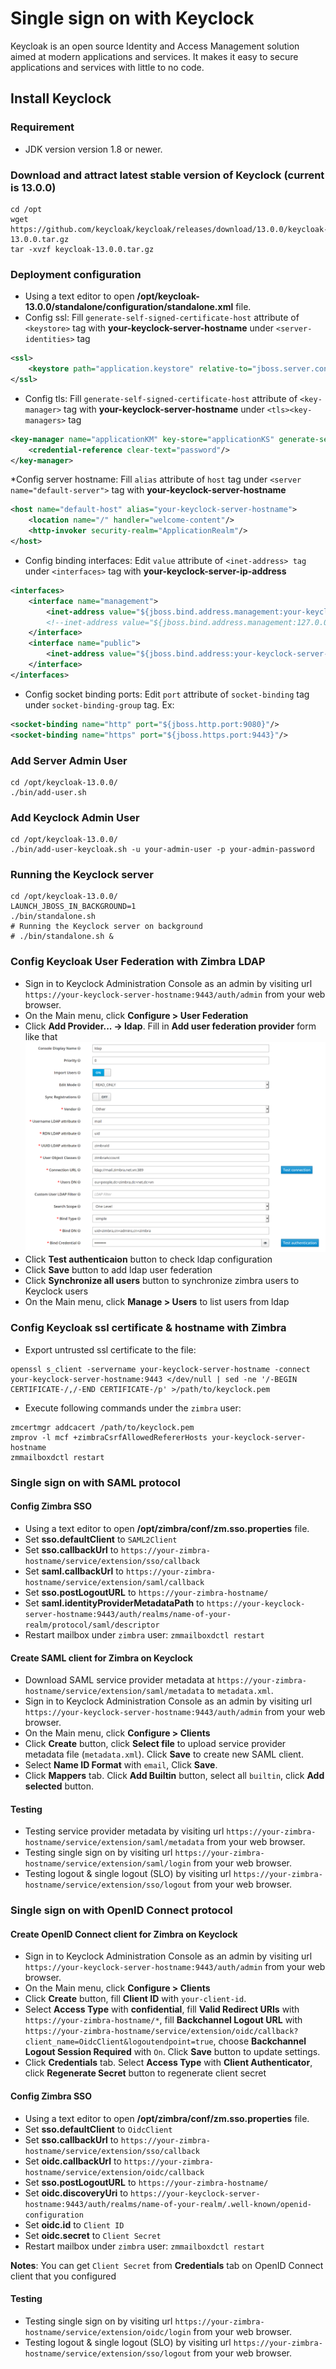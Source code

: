 Single sign on with Keyclock
============================
Keycloak is an open source Identity and Access Management solution aimed at modern applications and services.
It makes it easy to secure applications and services with little to no code. 

## Install Keyclock

### Requirement
* JDK version version 1.8 or newer.

### Download and attract latest stable version of Keyclock (current is 13.0.0)
```shell
cd /opt
wget https://github.com/keycloak/keycloak/releases/download/13.0.0/keycloak-13.0.0.tar.gz
tar -xvzf keycloak-13.0.0.tar.gz
```

### Deployment configuration
* Using a text editor to open **/opt/keycloak-13.0.0/standalone/configuration/standalone.xml** file.
* Config ssl: Fill `generate-self-signed-certificate-host` attribute of `<keystore>` tag with **your-keyclock-server-hostname** under `<server-identities>` tag
```xml
<ssl>
    <keystore path="application.keystore" relative-to="jboss.server.config.dir" keystore-password="password" alias="server" key-password="password" generate-self-signed-certificate-host="your-keyclock-server-hostname"/>
</ssl>
```
* Config tls: Fill `generate-self-signed-certificate-host` attribute of `<key-manager>` tag with **your-keyclock-server-hostname** under `<tls><key-managers>` tag
```xml
<key-manager name="applicationKM" key-store="applicationKS" generate-self-signed-certificate-host="your-keyclock-server-hostname">
    <credential-reference clear-text="password"/>
</key-manager>
```
*Config server hostname: Fill `alias` attribute of `host` tag under `<server name="default-server">` tag with **your-keyclock-server-hostname**
```xml
<host name="default-host" alias="your-keyclock-server-hostname">
    <location name="/" handler="welcome-content"/>
    <http-invoker security-realm="ApplicationRealm"/>
</host>
```
* Config binding interfaces: Edit `value` attribute of `<inet-address> tag` under `<interfaces>` tag with **your-keyclock-server-ip-address**
```xml
<interfaces>
    <interface name="management">
        <inet-address value="${jboss.bind.address.management:your-keyclock-server-ip-address}"/>
        <!--inet-address value="${jboss.bind.address.management:127.0.0.1}"/-->
    </interface>
    <interface name="public">
        <inet-address value="${jboss.bind.address:your-keyclock-server-ip-address}"/>
    </interface>
</interfaces>
```
* Config socket binding ports: Edit `port` attribute of `socket-binding` tag under `socket-binding-group` tag. Ex:
```xml
<socket-binding name="http" port="${jboss.http.port:9080}"/>
<socket-binding name="https" port="${jboss.https.port:9443}"/>
```

### Add Server Admin User
```shell
cd /opt/keycloak-13.0.0/
./bin/add-user.sh
```

### Add Keyclock Admin User
```shell
cd /opt/keycloak-13.0.0/
./bin/add-user-keycloak.sh -u your-admin-user -p your-admin-password
```

### Running the Keyclock server
```shell
cd /opt/keycloak-13.0.0/
LAUNCH_JBOSS_IN_BACKGROUND=1
./bin/standalone.sh
# Running the Keyclock server on background
# ./bin/standalone.sh &
```

### Config Keycloak User Federation with Zimbra LDAP
* Sign in to Keyclock Administration Console as an admin by visiting url `https://your-keyclock-server-hostname:9443/auth/admin` from your web browser.
* On the Main menu, click **Configure > User Federation**
* Click **Add Provider... -> ldap**. Fill in **Add user federation provider** form like that
![add-ldap-user-federation](keycloak/add-ldap-user-federation.png)
* Click **Test authenticaion** button to check ldap configuration
* Click **Save** button to add ldap user federation
* Click **Synchronize all users** button to synchronize zimbra users to Keyclock users
* On the Main menu, click **Manage > Users** to list users from ldap

### Config Keycloak ssl certificate & hostname with Zimbra
* Export untrusted ssl certificate to the file:
~~~shell
openssl s_client -servername your-keyclock-server-hostname -connect your-keyclock-server-hostname:9443 </dev/null | sed -ne '/-BEGIN CERTIFICATE-/,/-END CERTIFICATE-/p' >/path/to/keyclock.pem
~~~
* Execute following commands under the `zimbra` user:
~~~shell
zmcertmgr addcacert /path/to/keyclock.pem
zmprov -l mcf +zimbraCsrfAllowedRefererHosts your-keyclock-server-hostname
zmmailboxdctl restart
~~~

### Single sign on with SAML protocol
#### Config Zimbra SSO
* Using a text editor to open **/opt/zimbra/conf/zm.sso.properties** file.
* Set **sso.defaultClient** to `SAML2Client`
* Set **sso.callbackUrl** to `https://your-zimbra-hostname/service/extension/sso/callback`
* Set **saml.callbackUrl** to `https://your-zimbra-hostname/service/extension/saml/callback`
* Set **sso.postLogoutURL** to `https://your-zimbra-hostname/`
* Set **saml.identityProviderMetadataPath** to `https://your-keyclock-server-hostname:9443/auth/realms/name-of-your-realm/protocol/saml/descriptor`
* Restart mailbox under `zimbra` user: `zmmailboxdctl restart`

#### Create SAML client for Zimbra on Keyclock
* Download SAML service provider metadata at `https://your-zimbra-hostname/service/extension/saml/metadata` to `metadata.xml`.
* Sign in to Keyclock Administration Console as an admin by visiting url `https://your-keyclock-server-hostname:9443/auth/admin` from your web browser.
* On the Main menu, click **Configure > Clients**
* Click **Create** button, click **Select file** to upload service provider metadata file (`metadata.xml`).
  Click **Save** to create new SAML client.
* Select **Name ID Format** with `email`, Click **Save**.
* Click **Mappers** tab. Click **Add Builtin** button, select all `builtin`, click **Add selected** button.

#### Testing
* Testing service provider metadata by visiting url `https://your-zimbra-hostname/service/extension/saml/metadata` from your web browser.
* Testing single sign on by visiting url `https://your-zimbra-hostname/service/extension/saml/login` from your web browser.
* Testing logout & single logout (SLO) by visiting url `https://your-zimbra-hostname/service/extension/sso/logout` from your web browser.

### Single sign on with OpenID Connect protocol
#### Create OpenID Connect client for Zimbra on Keyclock
* Sign in to Keyclock Administration Console as an admin by visiting url `https://your-keyclock-server-hostname:9443/auth/admin` from your web browser.
* On the Main menu, click **Configure > Clients**
* Click **Create** button, fill **Client ID** with `your-client-id`.
* Select **Access Type** with **confidential**, fill **Valid Redirect URIs** with `https://your-zimbra-hostname/*`,
  fill **Backchannel Logout URL** with `https://your-zimbra-hostname/service/extension/oidc/callback?client_name=OidcClient&logoutendpoint=true`,
  choose **Backchannel Logout Session Required** with `On`.
  Click **Save** button to update settings.
* Click **Credentials** tab. Select **Access Type** with **Client Authenticator**, click **Regenerate Secret** button to regenerate client secret

#### Config Zimbra SSO
* Using a text editor to open **/opt/zimbra/conf/zm.sso.properties** file.
* Set **sso.defaultClient** to `OidcClient`
* Set **sso.callbackUrl** to `https://your-zimbra-hostname/service/extension/sso/callback`
* Set **oidc.callbackUrl** to `https://your-zimbra-hostname/service/extension/oidc/callback`
* Set **sso.postLogoutURL** to `https://your-zimbra-hostname/`
* Set **oidc.discoveryUri** to `https://your-keyclock-server-hostname:9443/auth/realms/name-of-your-realm/.well-known/openid-configuration`
* Set **oidc.id** to `Client ID`
* Set **oidc.secret** to `Client Secret`
* Restart mailbox under `zimbra` user: `zmmailboxdctl restart`

**Notes**: You can get `Client Secret` from **Credentials** tab on OpenID Connect client that you configured

#### Testing
* Testing single sign on by visiting url `https://your-zimbra-hostname/service/extension/oidc/login` from your web browser.
* Testing logout & single logout (SLO) by visiting url `https://your-zimbra-hostname/service/extension/sso/logout` from your web browser.
